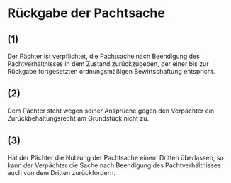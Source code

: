 # Rückgabe der Pachtsache



## (1)

 Der Pächter ist verpflichtet, die Pachtsache nach Beendigung des Pachtverhältnisses in dem Zustand zurückzugeben, der einer bis zur Rückgabe fortgesetzten ordnungsmäßigen Bewirtschaftung entspricht.

## (2)

 Dem Pächter steht wegen seiner Ansprüche gegen den Verpächter ein Zurückbehaltungsrecht am Grundstück nicht zu.

## (3)

 Hat der Pächter die Nutzung der Pachtsache einem Dritten überlassen, so kann der Verpächter die Sache nach Beendigung des Pachtverhältnisses auch von dem Dritten zurückfordern. 

